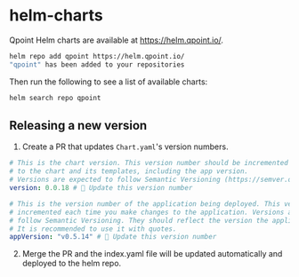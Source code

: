 # helm-charts

Qpoint Helm charts are available at <https://helm.qpoint.io/>.

```sh
helm repo add qpoint https://helm.qpoint.io/
"qpoint" has been added to your repositories
```

Then run the following to see a list of available charts:

```sh
helm search repo qpoint
```

## Releasing a new version

 1. Create a PR that updates `Chart.yaml`'s version numbers.

```yaml
# This is the chart version. This version number should be incremented each time you make changes
# to the chart and its templates, including the app version.
# Versions are expected to follow Semantic Versioning (https://semver.org/)
version: 0.0.18 # 🚨 Update this version number

# This is the version number of the application being deployed. This version number should be
# incremented each time you make changes to the application. Versions are not expected to
# follow Semantic Versioning. They should reflect the version the application is using.
# It is recommended to use it with quotes.
appVersion: "v0.5.14" # 🚨 Update this version number
```

 2. Merge the PR and the index.yaml file will be updated automatically and deployed to the helm repo.
